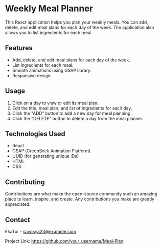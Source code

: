 # Weekly Meal Planner

This React application helps you plan your weekly meals. You can add, delete, and edit meal plans for each day of the week. The application also allows you to list ingredients for each meal.

## Features

- Add, delete, and edit meal plans for each day of the week.
- List ingredients for each meal.
- Smooth animations using GSAP library.
- Responsive design.

## Usage

1. Click on a day to view or edit its meal plan.
2. Edit the title, meal plan, and list of ingredients for each day.
3. Click the "ADD" button to add a new day for meal planning.
4. Click the "DELETE" button to delete a day from the meal planner.

## Technologies Used

- React
- GSAP (GreenSock Animation Platform)
- UUID (for generating unique IDs)
- HTML
- CSS

## Contributing

Contributions are what make the open-source community such an amazing place to learn, inspire, and create. Any contributions you make are greatly appreciated.

## Contact
EkaTur - savosya23@example.com

Project Link: https://github.com/your_username/Meal-Plan

